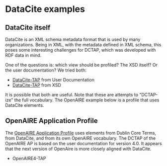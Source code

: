 # DataCite examples

## DataCite itself

DataCite is an XML schema metadata format that is used by many organizations. Being in XML, with the metadata defined in XML schema, this poses some interesting challenges for DCTAP, which was developed with RDF data in mind.

One of the questions is: which view should be profiled? The XSD itself? Or the user documentation? We tried both:
* [DataCite-TAP](dataciteUser.csv) from User Documentation
* [DataCite-TAP](DataCiteXML.csv) from XSD

It is possible that both are useful. Note that these are attempts to "DCTAP-ize" the full vocabulary. The OpenAIRE example below is a profile that uses DataCite elements.

## OpenAIRE Application Profile

The [OpenAIRE Application Profile](https://openaire-guidelines-for-literature-repository-managers.readthedocs.io/en/v4.0.0/application_profile.html) uses elements from Dublin Core Terms, from DataCite, and from its own OpenAIRE vocabulary. The DCTAP of the OpenAIRE AP is based on the user documentation for version 4.0. It appears that the next version of OpenAire is more closely aligned with DataCite.

* OpenAIRE4-TAP
